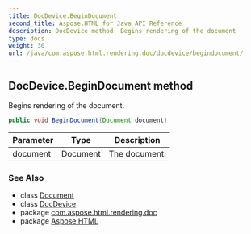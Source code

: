 ```yaml
---
title: DocDevice.BeginDocument
second_title: Aspose.HTML for Java API Reference
description: DocDevice method. Begins rendering of the document
type: docs
weight: 30
url: /java/com.aspose.html.rendering.doc/docdevice/begindocument/
---
```

## DocDevice.BeginDocument method

Begins rendering of the document.

```java
public void BeginDocument(Document document)
```

| Parameter | Type | Description |
| --- | --- | --- |
| document | Document | The document. |

### See Also

* class [Document](../../../com.aspose.html.dom/document/)
* class [DocDevice](../)
* package [com.aspose.html.rendering.doc](../../../com.aspose.html.rendering.doc/)
* package [Aspose.HTML](../../../)
